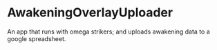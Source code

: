 # AwakeningOverlayUploader
An app that runs with omega strikers; and uploads awakening data to a google spreadsheet.
